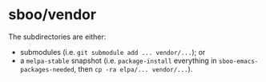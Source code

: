 # sboo/vendor

The subdirectories are either:

* submodules (i.e. `git submodule add ... vendor/...`); or
* a `melpa-stable` snapshot (i.e. `package-install` everything in `sboo-emacs-packages-needed`, then `cp -ra elpa/... vendor/...`).

